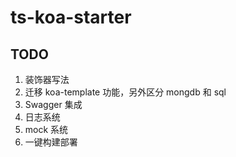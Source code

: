 # ts-koa-starter

## TODO

1. 装饰器写法
2. 迁移 koa-template 功能，另外区分 mongdb 和 sql
3. Swagger 集成
4. 日志系统
5. mock 系统
6. 一键构建部署
